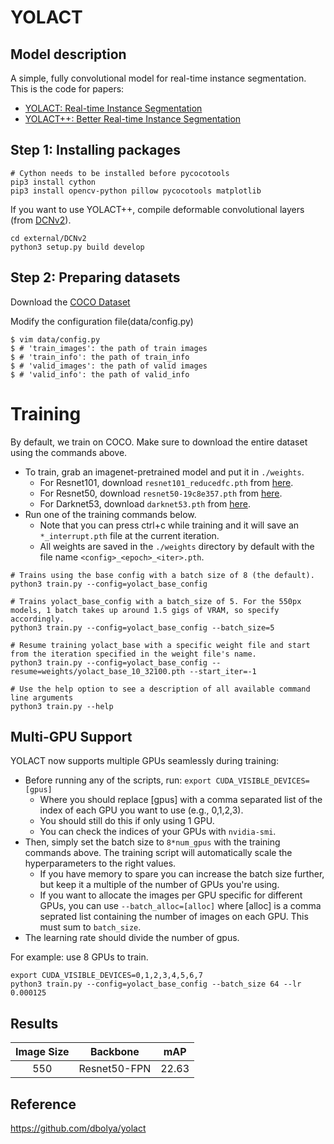 # YOLACT

## Model description
A simple, fully convolutional model for real-time instance segmentation. This is the code for papers:
 - [YOLACT: Real-time Instance Segmentation](https://arxiv.org/abs/1904.02689)
 - [YOLACT++: Better Real-time Instance Segmentation](https://arxiv.org/abs/1912.06218)

## Step 1: Installing packages
```
# Cython needs to be installed before pycocotools
pip3 install cython
pip3 install opencv-python pillow pycocotools matplotlib 
```

If you want to use YOLACT++, compile deformable convolutional layers (from [DCNv2](https://github.com/CharlesShang/DCNv2/tree/pytorch_1.0)).
   ```Shell
   cd external/DCNv2
   python3 setup.py build develop
   ```

## Step 2: Preparing datasets
Download the [COCO Dataset](https://cocodataset.org/#home) 

Modify the configuration file(data/config.py)
```
$ vim data/config.py
$ # 'train_images': the path of train images
$ # 'train_info': the path of train_info
$ # 'valid_images': the path of valid images
$ # 'valid_info': the path of valid_info
```

# Training
By default, we train on COCO. Make sure to download the entire dataset using the commands above.
 - To train, grab an imagenet-pretrained model and put it in `./weights`.
   - For Resnet101, download `resnet101_reducedfc.pth` from [here](https://drive.google.com/file/d/1tvqFPd4bJtakOlmn-uIA492g2qurRChj/view?usp=sharing).
   - For Resnet50, download `resnet50-19c8e357.pth` from [here](https://drive.google.com/file/d/1Jy3yCdbatgXa5YYIdTCRrSV0S9V5g1rn/view?usp=sharing).
   - For Darknet53, download `darknet53.pth` from [here](https://drive.google.com/file/d/17Y431j4sagFpSReuPNoFcj9h7azDTZFf/view?usp=sharing).
 - Run one of the training commands below.
   - Note that you can press ctrl+c while training and it will save an `*_interrupt.pth` file at the current iteration.
   - All weights are saved in the `./weights` directory by default with the file name `<config>_<epoch>_<iter>.pth`.
```Shell
# Trains using the base config with a batch size of 8 (the default).
python3 train.py --config=yolact_base_config

# Trains yolact_base_config with a batch_size of 5. For the 550px models, 1 batch takes up around 1.5 gigs of VRAM, so specify accordingly.
python3 train.py --config=yolact_base_config --batch_size=5

# Resume training yolact_base with a specific weight file and start from the iteration specified in the weight file's name.
python3 train.py --config=yolact_base_config --resume=weights/yolact_base_10_32100.pth --start_iter=-1

# Use the help option to see a description of all available command line arguments
python3 train.py --help
```

## Multi-GPU Support
YOLACT now supports multiple GPUs seamlessly during training:

 - Before running any of the scripts, run: `export CUDA_VISIBLE_DEVICES=[gpus]`
   - Where you should replace [gpus] with a comma separated list of the index of each GPU you want to use (e.g., 0,1,2,3).
   - You should still do this if only using 1 GPU.
   - You can check the indices of your GPUs with `nvidia-smi`.
 - Then, simply set the batch size to `8*num_gpus` with the training commands above. The training script will automatically scale the hyperparameters to the right values.
   - If you have memory to spare you can increase the batch size further, but keep it a multiple of the number of GPUs you're using.
   - If you want to allocate the images per GPU specific for different GPUs, you can use `--batch_alloc=[alloc]` where [alloc] is a comma seprated list containing the number of images on each GPU. This must sum to `batch_size`.
 - The learning rate should divide the number of gpus.

For example: use 8 GPUs to train.
```
export CUDA_VISIBLE_DEVICES=0,1,2,3,4,5,6,7
python3 train.py --config=yolact_base_config --batch_size 64 --lr 0.000125
```
## Results

| Image Size | Backbone      |mAP   |                                                                   
|:----------:|:-------------:|:----:|
| 550        | Resnet50-FPN  |22.63 | 

## Reference
https://github.com/dbolya/yolact
